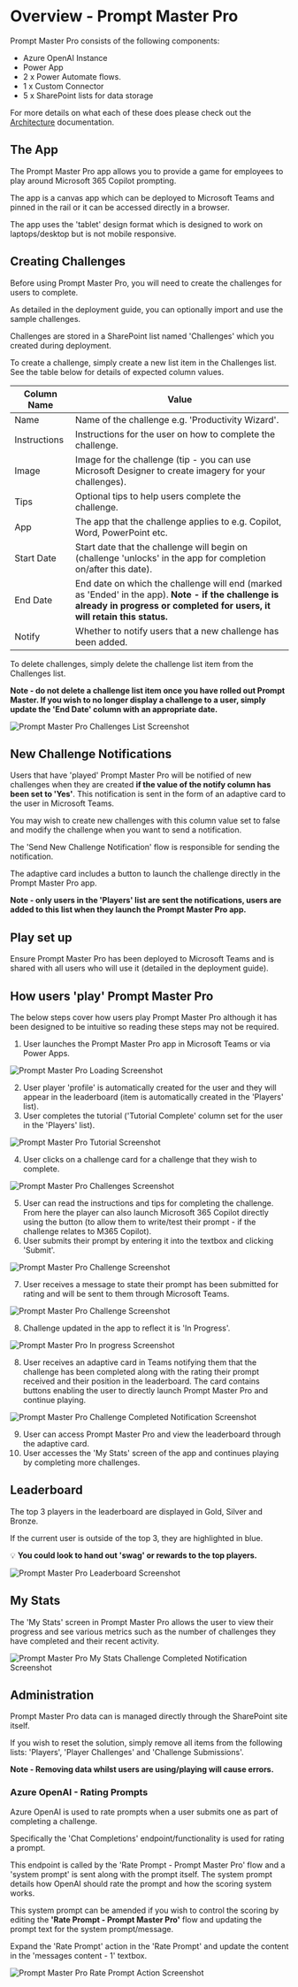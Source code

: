 # Overview - Prompt Master Pro

Prompt Master Pro consists of the following components:

- Azure OpenAI Instance
- Power App
- 2 x Power Automate flows.
- 1 x Custom Connector
- 5 x SharePoint lists for data storage

For more details on what each of these does please check out the [Architecture](Architecture.md) documentation.

## The App

The Prompt Master Pro app allows you to provide a game for employees to play around Microsoft 365 Copilot prompting.

The app is a canvas app which can be deployed to Microsoft Teams and pinned in the rail or it can be accessed directly in a browser. 

The app uses the 'tablet' design format which is designed to work on laptops/desktop but is not mobile responsive.

## Creating Challenges

Before using Prompt Master Pro, you will need to create the challenges for users to complete.

As detailed in the deployment guide, you can optionally import and use the sample challenges.

Challenges are stored in a SharePoint list named 'Challenges' which you created during deployment.

To create a challenge, simply create a new list item in the Challenges list. See the table below for details of expected column values.

| Column Name    | Value | 
| -------- | ------- |
| Name  | Name of the challenge e.g. 'Productivity Wizard'.
| Instructions | Instructions for the user on how to complete the challenge.
| Image | Image for the challenge (tip - you can use Microsoft Designer to create imagery for your challenges).
| Tips    | Optional tips to help users complete the challenge.  | 
| App    | The app that the challenge applies to e.g. Copilot, Word, PowerPoint etc.
| Start Date | Start date that the challenge will begin on (challenge 'unlocks' in the app for completion on/after this date).
| End Date | End date on which the challenge will end (marked as 'Ended' in the app). **Note - if the challenge is already in progress or completed for users, it will retain this status.**
| Notify | Whether to notify users that a new challenge has been added.

To delete challenges, simply delete the challenge list item from the Challenges list. 

**Note - do not delete a challenge list item once you have rolled out Prompt Master. If you wish to no longer display a challenge to a user, simply update the 'End Date' column with an appropriate date.**

<img src="https://github.com/pnp/prompt-master/blob/main/Documentation/Images/promptmasterpro-challenges-list-screenshot.png?raw=true" alt="Prompt Master Pro Challenges List Screenshot"><br/>

## New Challenge Notifications

Users that have 'played' Prompt Master Pro will be notified of new challenges when they are created **if the value of the notify column has been set to 'Yes'**. This notification is sent in the form of an adaptive card to the user in Microsoft Teams.

You may wish to create new challenges with this column value set to false and modify the challenge when you want to send a notification.

The 'Send New Challenge Notification' flow is responsible for sending the notification. 

The adaptive card includes a button to launch the challenge directly in the Prompt Master Pro app. 

**Note - only users in the 'Players' list are sent the notifications, users are added to this list when they launch the Prompt Master Pro app.**

## Play set up

Ensure Prompt Master Pro has been deployed to Microsoft Teams and is shared with all users who will use it (detailed in the deployment guide).

## How users 'play' Prompt Master Pro

The below steps cover how users play Prompt Master Pro although it has been designed to be intuitive so reading these steps may not be required.

1. User launches the Prompt Master Pro app in Microsoft Teams or via Power Apps.

<img src="https://github.com/pnp/prompt-master/blob/main/Documentation/Images/promptmasterpro-start-screenshot.png?raw=true" alt="Prompt Master Pro Loading Screenshot"><br/>

2. User player 'profile' is automatically created for the user and they will appear in the leaderboard (item is automatically created in the 'Players' list).
3. User completes the tutorial ('Tutorial Complete' column set for the user in the 'Players' list).

<img src="https://github.com/pnp/prompt-master/blob/main/Documentation/Images/promptmasterpro-tutorial-screenshot.png?raw=true" alt="Prompt Master Pro Tutorial Screenshot"><br/>

4. User clicks on a challenge card for a challenge that they wish to complete.

<img src="https://github.com/pnp/prompt-master/blob/main/Documentation/Images/promptmasterpro-challenges-screenshot.png?raw=true" alt="Prompt Master Pro Challenges Screenshot"><br/>

5. User can read the instructions and tips for completing the challenge. From here the player can also launch Microsoft 365 Copilot directly using the button (to allow them to write/test their prompt - if the challenge relates to M365 Copilot).
6. User submits their prompt by entering it into the textbox and clicking 'Submit'.

<img src="https://github.com/pnp/prompt-master/blob/main/Documentation/Images/promptmasterpro-challenge-prompt-screenshot.png?raw=true" alt="Prompt Master Pro Challenge Screenshot"><br/>

7. User receives a message to state their prompt has been submitted for rating and will be sent to them through Microsoft Teams.

<img src="https://github.com/pnp/prompt-master/blob/main/Documentation/Images/promptmasterpro-submit-dialog-screenshot.png?raw=true" alt="Prompt Master Pro Challenge Screenshot"><br/>

8. Challenge updated in the app to reflect it is 'In Progress'.

<img src="https://github.com/pnp/prompt-master/blob/main/Documentation/Images/promptmasterpro-challenge-in-progress-screenshot.png?raw=true" alt="Prompt Master Pro In progress Screenshot"><br/>

8. User receives an adaptive card in Teams notifying them that the challenge has been completed along with the rating their prompt received and their position in the leaderboard. The card contains buttons enabling the user to directly launch Prompt Master Pro and continue playing. 

<img src="https://github.com/pnp/prompt-master/blob/main/Documentation/Images/promptmasterpro-notification-screenshot.png?raw=true" alt="Prompt Master Pro Challenge Completed Notification Screenshot"><br/>

9. User can access Prompt Master Pro and view the leaderboard through the adaptive card.
10. User accesses the 'My Stats' screen of the app and continues playing by completing more challenges.

## Leaderboard

The top 3 players in the leaderboard are displayed in Gold, Silver and Bronze.

If the current user is outside of the top 3, they are highlighted in blue.

💡 **You could look to hand out 'swag' or rewards to the top players.**

<img src="https://github.com/pnp/prompt-master/blob/main/Documentation/Images/promptmasterpro-leaderboard-screenshot.png?raw=true" alt="Prompt Master Pro Leaderboard Screenshot"><br/>

## My Stats

The 'My Stats' screen in Prompt Master Pro allows the user to view their progress and see various metrics such as the number of challenges they have completed and their recent activity.

<img src="https://github.com/pnp/prompt-master/blob/main/Documentation/Images/promptmasterpro-stats-screenshot.png?raw=true" alt="Prompt Master Pro My Stats Challenge Completed Notification Screenshot"><br/>

## Administration

Prompt Master Pro data can is managed directly through the SharePoint site itself.

If you wish to reset the solution, simply remove all items from the following lists: 'Players', 'Player Challenges' and 'Challenge Submissions'. 

**Note - Removing data whilst users are using/playing will cause errors.**

### Azure OpenAI - Rating Prompts

Azure OpenAI is used to rate prompts when a user submits one as part of completing a challenge.

Specifically the 'Chat Completions' endpoint/functionality is used for rating a prompt.

This endpoint is called by the 'Rate Prompt - Prompt Master Pro' flow and a 'system prompt' is sent along with the prompt itself. The system prompt details how OpenAI should rate the prompt and how the scoring system works.

This system prompt can be amended if you wish to control the scoring by editing the **'Rate Prompt - Prompt Master Pro'** flow and updating the prompt text for the system prompt/message.

Expand the 'Rate Prompt' action in the 'Rate Prompt' and update the content in the 'messages content - 1' textbox.

<img src="https://github.com/pnp/prompt-master/blob/main/Documentation/Images/promptmasterpro-rating-systemprompt-screenshot.png?raw=true" alt="Prompt Master Pro Rate Prompt Action Screenshot"><br/>






